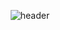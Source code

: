 <div align="center">
  
  ![header](https://capsule-render.vercel.app/api?type=Waving&text=Soomxn(❁´◡`❁)&fontSize=40&height=200&fontAlign=50&fontAlignY=40&color=gradient)

</div>
